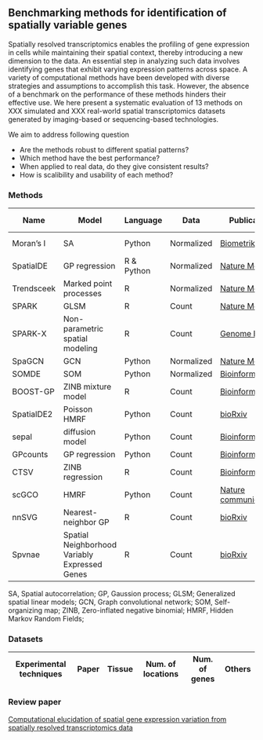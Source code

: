## Benchmarking methods for identification of spatially variable genes

Spatially resolved transcriptomics enables the profiling of gene expression in cells while maintaining their spatial context, thereby introducing a new dimension to the data. An essential step in analyzing such data involves identifying genes that exhibit varying expression patterns across space. A variety of computational methods have been developed with diverse strategies and assumptions to accomplish this task. However, the absence of a benchmark on the performance of these methods hinders their effective use. We here present a systematic evaluation of 13 methods on XXX simulated and XXX real-world spatial transcriptomics datasets generated by imaging-based or sequencing-based technologies.


We aim to address following question

* Are the methods robust to different spatial patterns?
* Which method have the best performance?
* When applied to real data, do they give consistent results?
* How is scalibility and usability of each method?

### Methods

| Name      | Model                      | Language | Data       | Publication     | Year  | Additional input | Output | Experimental techniques| Tested by | Documentation | Managed repositories | Usability|
| ---       | ---                        | ---      | ---        | -----------     |-------| -----------------| -------| -----------------------|-----------|---------------| ---------------------|----------|
| Moran’s I | SA    | Python   | Normalized |  [Biometrika](https://academic.oup.com/biomet/article/37/1-2/17/194868) |  1950 | None | Spatial autocorrelation | Any | Zhijian| | | | 
| SpatialDE | GP regression| R & Python   | Normalized |  [Nature Methods](https://www.nature.com/articles/nmeth.4636) |  2018 |  | | | | | || 
| Trendsceek| Marked point processes | R   | Normalized |  [Nature Methods](https://www.nature.com/articles/nmeth.4634) |  2018 |  None | P-value | | Zhijian | | || 
| SPARK     | GLSM | R   | Count |  [Nature Methods](https://www.nature.com/articles/s41592-019-0701-7) |  2020 | None | P-value | |Zhijian | *** | None | | 
| SPARK-X   | Non-parametric spatial modeling | R   | Count |  [Genome Biology](https://genomebiology.biomedcentral.com/articles/10.1186/s13059-021-02404-0) |  2021 |  | | | | | || 
| SpaGCN    | GCN | Python   | Normalized |  [Nature Methods](https://www.nature.com/articles/s41592-021-01255-8) |  2021 |  | | | | | || 
| SOMDE     | SOM | Python   | Normalized |  [Bioinformatics](https://academic.oup.com/bioinformatics/article/37/23/4392/6308937) |  2021 | | | | Zhijian | | PyPi ||  
| BOOST-GP  | ZINB mixture model | R   | Count |  [Bioinformatics](https://academic.oup.com/bioinformatics/article/37/22/4129/6306406) |  2021 |  | | | | | || 
| SpatialDE2| Poisson HMRF | Python   | Count |  [bioRxiv](https://www.biorxiv.org/content/10.1101/2021.10.27.466045v2) |  2021 |  | | | | | || 
| sepal     | diffusion model | Python   | Count | [Bioinformatics](https://academic.oup.com/bioinformatics/article/37/17/2644/6168120?login=false) |  2021 |  | | | | | || 
| GPcounts  | GP regression | Python   | Count | [Bioinformatics](https://academic.oup.com/bioinformatics/article/37/21/3788/6313161) |  2022 |  | | | | | || 
| CTSV      | ZINB regression | R   | Count |  [Bioinformatics](https://academic.oup.com/bioinformatics/article/38/17/4135/6632658) |  2022 |  | | | | | || 
| scGCO     | HMRF | Python   | Count | [Nature communications](https://www.nature.com/articles/s41467-022-33182-3) |  2022 |  | | | Zhijian | | || 
| nnSVG     | Nearest-neighbor GP | R   | Count | [bioRxiv](https://www.biorxiv.org/content/10.1101/2022.05.16.492124v1.full) |  2022 |  | | | | | || 
| Spvnae    | Spatial Neighborhood Variably Expressed Genes | R   | Count | [bioRxiv](https://www.biorxiv.org/content/10.1101/2023.02.08.527623v1.abstract) |  2023 |  | | | | | || 

SA, Spatial autocorrelation; GP, Gaussion process; GLSM; Generalized spatial linear models; 
GCN, Graph convolutional network; SOM, Self-organizing map; ZINB, Zero-inflated negative binomial; 
HMRF, Hidden Markov Random Fields; 


### Datasets

| Experimental techniques | Paper | Tissue | Num. of locations | Num. of genes | Others |
| ------------------------|-------| -------|-----------------| ---------------|-------- |

### Review paper
[Computational elucidation of spatial gene expression variation from spatially resolved transcriptomics data](https://www.sciencedirect.com/science/article/pii/S2162253121003127)

